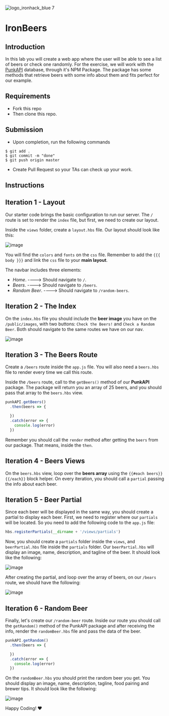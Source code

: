 ![logo_ironhack_blue 7](https://user-images.githubusercontent.com/23629340/40541063-a07a0a8a-601a-11e8-91b5-2f13e4e6b441.png)

# IronBeers


## Introduction

In this lab you will create a web app where the user will be able to see a list of beers or check one randomly. For the exercise, we will work with the [PunkAPI](https://www.npmjs.com/package/punkapi-javascript-wrapper) database, through it's NPM Package. The package has some methods that retrieve beers with some info about them and fits perfect for our example.

## Requirements

- Fork this repo
- Then clone this repo.

## Submission

- Upon completion, run the following commands
```
$ git add .
$ git commit -m "done"
$ git push origin master
```
- Create Pull Request so your TAs can check up your work.

## Instructions


## Iteration 1 - Layout

Our starter code brings the basic configuration to run our server. The `/` route is set to render the `index` file, but first, we need to create our layout.

Inside the `views` folder, create a `layout.hbs` file. Our layout should look like this:

![image](https://user-images.githubusercontent.com/23629340/36723450-8bbcb164-1bb0-11e8-81c3-4fe939730bb9.png)

You will find the `colors` and `fonts` on the `css` file. Remember to add the `{{{ body }}}` and link the `css` file to your **main layout**.

The navbar includes three elements:
- *Home*. ----> Should navigate to `/`.
- *Beers*. ----> Should navigate to `/beers`.
- *Random Beer*. ----> Should navigate to `/random-beers`.

## Iteration 2 - The Index

On the `index.hbs` file you should include the **beer image** you have on the `/public/images`, with two buttons: `Check the Beers!` and `Check a Random Beer`. Both should navigate to the same routes we have on our nav.

![image](https://user-images.githubusercontent.com/23629340/36723774-7d791ef2-1bb1-11e8-991b-39dbf4fd8a59.png)

## Iteration 3 - The Beers Route

Create a `/beers` route inside the `app.js` file. You will also need a `beers.hbs` file to render every time we call this route.

Inside the `/beers` route, call to the `getBeers()` method of our **PunkAPI** package. The package will return you an array of 25 beers, and you should pass that array to the `beers.hbs` view.

```javascript
punkAPI.getBeers()
  .then(beers => {

  })
  .catch(error => {
    console.log(error)
  })
```

Remember you should call the `render` method after getting the `beers` from our package. That means, inside the `then`.

## Iteration 4 - Beers Views

On the `beers.hbs` view, loop over the **beers array** using the `{{#each beers}} {{/each}}` block helper. On every iteration, you should call a `partial` passing the info about each beer.

## Iteration 5 - Beer Partial

Since each beer will be displayed in the same way, you should create a partial to display each beer. First, we need to register where our `partials` will be located. So you need to add the following code to the `app.js` file:

```javascript
hbs.registerPartials(__dirname + '/views/partials')
```

Now, you should create a `partials` folder inside the `views`, and `beerPartial.hbs` file inside the `partials` folder. Our `beerPartial.hbs` will display an image, name, description, and tagline of the beer. It should look like the following:

![image](https://user-images.githubusercontent.com/23629340/36724284-08872254-1bb3-11e8-9ff6-9b34346421ec.png)

After creating the partial, and loop over the array of beers, on our `/bears` route, we should have the following:

![image](https://user-images.githubusercontent.com/23629340/36724392-61fa7336-1bb3-11e8-8468-189908167e10.png)

## Iteration 6 - Random Beer

Finally, let's create our `/random-beer` route. Inside our route you should call the `getRandom()` method of the PunkAPI package and after receiving the info, render the `randomBeer.hbs` file and pass the data of the beer.

```javascript
punkAPI.getRandom()
  .then(beers => {

  })
  .catch(error => {
    console.log(error)
  })
```

On the `randomBeer.hbs` you should print the random beer you get. You should display an image, name, description, tagline, food pairing and brewer tips. It should look like the following:

![image](https://user-images.githubusercontent.com/23629340/36724536-c5924892-1bb3-11e8-8f22-fd1f8ce316af.png)


Happy Coding! :heart:
